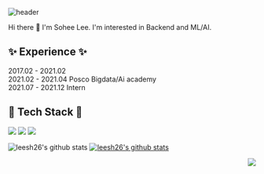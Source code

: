 
![header](https://capsule-render.vercel.app/api?type=waving&color=gradient&height=300&section=header&text=SoheeLee😄&fontSize=70)


Hi there 👋 
I'm Sohee Lee. I'm interested in Backend and ML/AI.


## ✨ Experience ✨
2017.02 - 2021.02   
2021.02 - 2021.04 Posco Bigdata/Ai academy  
2021.07 - 2021.12 Intern  


## 🌱 Tech Stack 🌱
<img src="https://img.shields.io/badge/Python-3766AB?style=for-the-badge&logo=Python&logoColor=white"> <img src="https://img.shields.io/badge/JAVA-007396?style=for-the-badge&logo=java&logoColor=white"> <img src="https://img.shields.io/badge/html-E34F26?style=for-the-badge&logo=html5&logoColor=white">
</br>

<div align=center>
</div>


![leesh26's github stats](https://github-readme-stats.vercel.app/api?username=leesh26&show_icons=true)
[![leesh26's github stats](https://github-readme-stats.vercel.app/api/top-langs/?username=leesh26&show_icons=true&hide_border=true&title_color=004386&icon_color=004386&layout=compact)](https://github.com/leesh26)




<img align='right' src="http://mazassumnida.wtf/api/v2/generate_badge?boj=esh1026">




<!--
**leesh26/leesh26** is a ✨ _special_ ✨ repository because its `README.md` (this file) appears on your GitHub profile.




Here are some ideas to get you started:

- 🔭 I’m currently working on ...
- 🌱 I’m currently learning ...
- 👯 I’m looking to collaborate on ...
- 🤔 I’m looking for help with ...
- 💬 Ask me about ...
- 📫 How to reach me: ...
- 😄 Pronouns: ...
- ⚡ Fun fact: ...
-->
